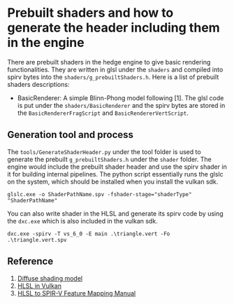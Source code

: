# Prebuilt shaders and how to generate the header including them in the engine

There are prebuilt shaders in the hedge engine to give basic rendering functionalities. They are written in glsl under the `shaders` and compiled into spirv bytes into the `shaders/g_prebuiltShaders.h`. Here is a list of prebuilt shaders descriptions:

* BasicRenderer: A simple Blinn-Phong model following [1]. The glsl code is put under the `shaders/BasicRenderer` and the spirv bytes are stored in the `BasicRendererFragScript` and `BasicRendererVertScript`.

## Generation tool and process

The `tools/GenerateShaderHeader.py` under the tool folder is used to generate the prebuilt `g_prebuiltShaders.h` under the `shader` folder. The engine would include the prebuilt shader header and use the spirv shader in it for building internal pipelines. The python script essentially runs the glslc on the system, which should be installed when you install the vulkan sdk.

```
glslc.exe -o ShaderPathName.spv -fshader-stage="shaderType" "ShaderPathName"
```

You can also write shader in the HLSL and generate its spirv code by using the `dxc.exe` which is also included in the vulkan sdk.

```
dxc.exe -spirv -T vs_6_0 -E main .\triangle.vert -Fo .\triangle.vert.spv
```

## Reference

1. [Diffuse shading model](https://learnopengl.com/Lighting/Basic-Lighting)
2. [HLSL in Vulkan](https://github.com/KhronosGroup/Vulkan-Guide/blob/main/chapters/hlsl.adoc)
3. [HLSL to SPIR-V Feature Mapping Manual](https://github.com/microsoft/DirectXShaderCompiler/blob/main/docs/SPIR-V.rst)